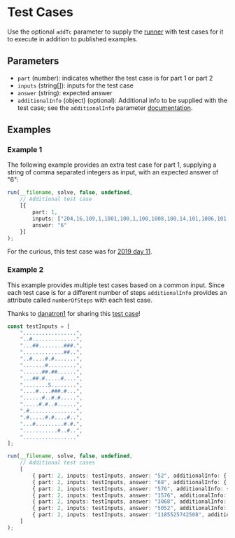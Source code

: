 # Test Cases

Use the optional `addTc` parameter to supply the [runner](./runner.md) with test cases for it to execute in addition to published examples.

## Parameters

- `part` (number): indicates whether the test case is for part 1 or part 2
- `inputs` (string[]): inputs for the test case
- `answer` (string): expected answer
- `additionalInfo` (object) (optional): Additional info to be supplied with the test case; see the `additionalInfo` parameter [documentation](../README.md#solver-additional-info).

## Examples

<a id="example-1"></a>
### Example 1

The following example provides an extra test case for part 1, supplying a string of comma separated integers as input, with an expected answer of "6":

```TypeScript
run(__filename, solve, false, undefined,
    // Additional test case
    [{
        part: 1,
        inputs: ["204,16,109,1,1001,100,1,100,1008,100,14,101,1006,101,0,99,1,0,0,0,1,0,1,0,0,1,1,0,1,0"],
        answer: "6"
    }]
);
```

For the curious, this test case was for [2019 day 11](https://adventofcode.com/2019/day/11).

<a id="example-2"></a>
### Example 2

This example provides multiple test cases based on a common input.  Since each test case is for a different number of steps `additionalInfo` provides an attribute called `numberOfSteps` with each test case.

Thanks to [danatron1](https://www.reddit.com/user/danatron1/) for sharing this [test case](https://www.reddit.com/r/adventofcode/comments/18o1071/2023_day_21_a_better_example_input_mild_part_2/)!

```TypeScript
const testInputs = [
    ".................",
    "..#..............",
    "...##........###.",
    ".............##..",
    "..#....#.#.......",
    ".......#.........",
    "......##.##......",
    "...##.#.....#....",
    "........S........",
    "....#....###.#...",
    "......#..#.#.....",
    ".....#.#..#......",
    ".#...............",
    ".#.....#.#....#..",
    "...#.........#.#.",
    "...........#..#..",
    "................."
];

run(__filename, solve, false, undefined,
    // Additional test cases
    [
        { part: 2, inputs: testInputs, answer: "52", additionalInfo: { "numberOfSteps": "7" } },
        { part: 2, inputs: testInputs, answer: "68", additionalInfo: { "numberOfSteps": "8" } },
        { part: 2, inputs: testInputs, answer: "576", additionalInfo: { "numberOfSteps": "25" } },
        { part: 2, inputs: testInputs, answer: "1576", additionalInfo: { "numberOfSteps": "42" } },
        { part: 2, inputs: testInputs, answer: "3068", additionalInfo: { "numberOfSteps": "59" } },
        { part: 2, inputs: testInputs, answer: "5052", additionalInfo: { "numberOfSteps": "76" } },
        { part: 2, inputs: testInputs, answer: "1185525742508", additionalInfo: { "numberOfSteps": "1180148" } },
    ]
);
```